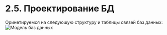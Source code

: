 # 2.5. Проектирование БД
Оринетируемся на следующую структуру и таблицы связей баз данных:
![Модель баз данных](./images/db_structure.png "Подсказка")

